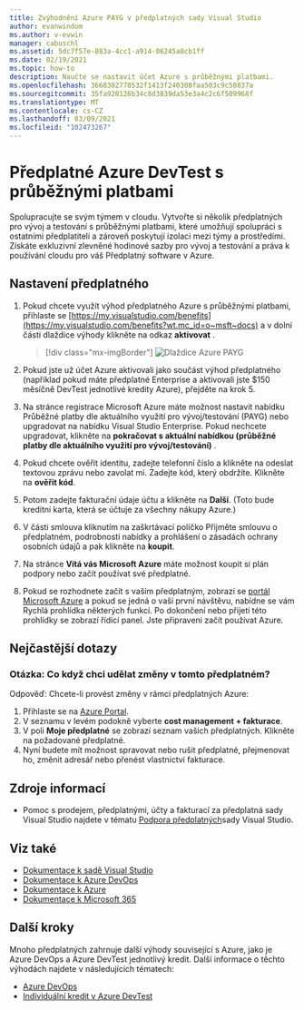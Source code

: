 ```yaml
---
title: Zvýhodnění Azure PAYG v předplatných sady Visual Studio
author: evanwindom
ms.author: v-evwin
manager: cabuschl
ms.assetid: 5dc7f57e-883a-4cc1-a914-06245a8cb1ff
ms.date: 02/19/2021
ms.topic: how-to
description: Naučte se nastavit účet Azure s průběžnými platbami.
ms.openlocfilehash: 3668302778532f1413f240308faa503c9c58837a
ms.sourcegitcommit: 35fa920126b34c8d3839da53e3a4c2c6f509968f
ms.translationtype: MT
ms.contentlocale: cs-CZ
ms.lasthandoff: 03/09/2021
ms.locfileid: "102473267"
---
```

# <a name="azure-devtest-pay-as-you-go-subscriptions"></a>Předplatné Azure DevTest s průběžnými platbami
Spolupracujte se svým týmem v cloudu.  Vytvořte si několik předplatných pro vývoj a testování s průběžnými platbami, které umožňují spolupráci s ostatními předplatiteli a zároveň poskytují izolaci mezi týmy a prostředími.  Získáte exkluzivní zlevněné hodinové sazby pro vývoj a testování a práva k používání cloudu pro váš Předplatný software v Azure.

## <a name="set-up-a-subscription"></a>Nastavení předplatného
1. Pokud chcete využít výhod předplatného Azure s průběžnými platbami, přihlaste se [https://my.visualstudio.com/benefits](https://my.visualstudio.com/benefits?wt.mc_id=o~msft~docs) a v dolní části dlaždice výhody klikněte na odkaz **aktivovat** .
   > [!div class="mx-imgBorder"]
   > ![Dlaždice Azure PAYG](_img/vs-azure-payg/vs-azure-payg-tile.png "Začněte tím, že kliknete na tlačítko aktivovat na dlaždici předplatného DevTest s průběžnými platbami.")

2. Pokud jste už účet Azure aktivovali jako součást výhod předplatného (například pokud máte předplatné Enterprise a aktivovali jste $150 měsíčně DevTest jednotlivé kredity Azure), přejděte na krok 5.

3. Na stránce registrace Microsoft Azure máte možnost nastavit nabídku Průběžné platby dle aktuálního využití pro vývoj/testování (PAYG) nebo upgradovat na nabídku Visual Studio Enterprise.  Pokud nechcete upgradovat, klikněte na **pokračovat s aktuální nabídkou (průběžné platby dle aktuálního využití pro vývoj/testování)** .

4. Pokud chcete ověřit identitu, zadejte telefonní číslo a klikněte na odeslat textovou zprávu nebo zavolat mi.  Zadejte kód, který obdržíte.  Klikněte na **ověřit kód**.

5. Potom zadejte fakturační údaje účtu a klikněte na **Další**.  (Toto bude kreditní karta, která se účtuje za všechny nákupy Azure.)

6. V části smlouva kliknutím na zaškrtávací políčko Přijměte smlouvu o předplatném, podrobnosti nabídky a prohlášení o zásadách ochrany osobních údajů a pak klikněte na **koupit**.

7. Na stránce **Vítá vás Microsoft Azure** máte možnost koupit si plán podpory nebo začít používat své předplatné.

8. Pokud se rozhodnete začít s vaším předplatným, zobrazí se [portál Microsoft Azure](https://portal.azure.com) a pokud se jedná o vaši první návštěvu, nabídne se vám Rychlá prohlídka některých funkcí.  Po dokončení nebo přijetí této prohlídky se zobrazí řídicí panel.  Jste připraveni začít používat Azure.

## <a name="frequently-asked-questions"></a>Nejčastější dotazy
### <a name="q--what-if-i-want-to-make-changes-to-this-subscription"></a>Otázka: Co když chci udělat změny v tomto předplatném?
Odpověď: Chcete-li provést změny v rámci předplatných Azure:
1. Přihlaste se na [Azure Portal](https://portal.azure.com).
2. V seznamu v levém podokně vyberte **cost management + fakturace**.
3. V poli **Moje předplatné** se zobrazí seznam vašich předplatných. Klikněte na požadované předplatné.
4. Nyní budete mít možnost spravovat nebo rušit předplatné, přejmenovat ho, změnit adresář nebo přenést vlastnictví fakturace.

## <a name="resources"></a>Zdroje informací
- Pomoc s prodejem, předplatnými, účty a fakturací za předplatná sady Visual Studio najdete v tématu [Podpora předplatných](https://aka.ms/vssubscriberhelp)sady Visual Studio.

## <a name="see-also"></a>Viz také
- [Dokumentace k sadě Visual Studio](/visualstudio/)
- [Dokumentace k Azure DevOps](/azure/devops/)
- [Dokumentace k Azure](/azure/)
- [Dokumentace k Microsoft 365](/microsoft-365/)

## <a name="next-steps"></a>Další kroky
Mnoho předplatných zahrnuje další výhody související s Azure, jako je Azure DevOps a Azure DevTest jednotlivý kredit.  Další informace o těchto výhodách najdete v následujících tématech:
- [Azure DevOps](vs-azure-devops.md)
- [Individuální kredit v Azure DevTest](vs-azure.md)